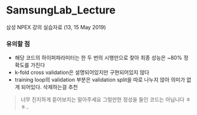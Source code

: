# SamsungLab_Lecture
삼성 NPEX 강의 실습자료 (13, 15 May 2019)

### 유의할 점
- 해당 코드의 하이퍼파라미터는 한 두 번의 시행만으로 찾아 최종 성능은 ~80% 정확도를 가진다
- k-fold cross validation은 설명되어있지만 구현되어있지 않다
- training loop의 validation 부분은 validation split을 따로 나누지 않아 의미가 없게 되어있다. 삭제하는걸 추천

> 너무 진지하게 뜯어보지는 말아주세요 그럴만한 정성을 들인 코드는 아닙니다 ㅎㅎ..
